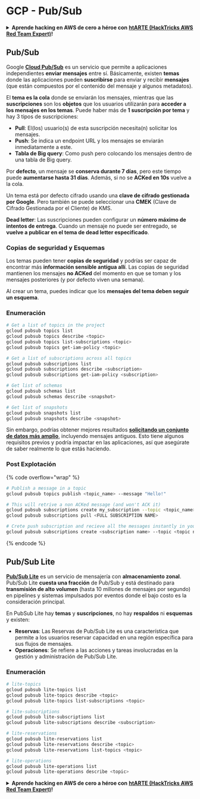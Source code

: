 # GCP - Pub/Sub

<details>

<summary><strong>Aprende hacking en AWS de cero a héroe con</strong> <a href="https://training.hacktricks.xyz/courses/arte"><strong>htARTE (HackTricks AWS Red Team Expert)</strong></a><strong>!</strong></summary>

Otras formas de apoyar a HackTricks:

* Si quieres ver a tu **empresa anunciada en HackTricks** o **descargar HackTricks en PDF**, consulta los [**PLANES DE SUSCRIPCIÓN**](https://github.com/sponsors/carlospolop)!
* Consigue el [**merchandising oficial de PEASS & HackTricks**](https://peass.creator-spring.com)
* Descubre [**La Familia PEASS**](https://opensea.io/collection/the-peass-family), nuestra colección de [**NFTs**](https://opensea.io/collection/the-peass-family) exclusivos
* **Únete al** 💬 [**grupo de Discord**](https://discord.gg/hRep4RUj7f) o al [**grupo de telegram**](https://t.me/peass) o **sígueme** en **Twitter** 🐦 [**@carlospolopm**](https://twitter.com/carlospolopm)**.**
* **Comparte tus trucos de hacking enviando PRs a los repositorios de GitHub** [**HackTricks**](https://github.com/carlospolop/hacktricks) y [**HackTricks Cloud**](https://github.com/carlospolop/hacktricks-cloud).

</details>

## Pub/Sub <a href="#reviewing-cloud-pubsub" id="reviewing-cloud-pubsub"></a>

Google [**Cloud Pub/Sub**](https://cloud.google.com/pubsub/) es un servicio que permite a aplicaciones independientes **enviar mensajes** entre sí. Básicamente, existen **temas** donde las aplicaciones pueden **suscribirse** para enviar y recibir **mensajes** (que están compuestos por el contenido del mensaje y algunos metadatos).

El **tema es la cola** donde se enviarán los mensajes, mientras que las **suscripciones** son los **objetos** que los usuarios utilizarán para **acceder a los mensajes en los temas**. Puede haber más de **1 suscripción por tema** y hay 3 tipos de suscripciones:

* **Pull**: El(los) usuario(s) de esta suscripción necesita(n) solicitar los mensajes.
* **Push**: Se indica un endpoint URL y los mensajes se enviarán inmediatamente a este.
* **Tabla de Big query**: Como push pero colocando los mensajes dentro de una tabla de Big query.

Por **defecto**, un mensaje se **conserva durante 7 días**, pero este tiempo puede **aumentarse hasta 31 días**. Además, si no se **ACKed en 10s** vuelve a la cola.

Un tema está por defecto cifrado usando una **clave de cifrado gestionada por Google**. Pero también se puede seleccionar una **CMEK** (Clave de Cifrado Gestionada por el Cliente) de KMS.

**Dead letter**: Las suscripciones pueden configurar un **número máximo de intentos de entrega**. Cuando un mensaje no puede ser entregado, se **vuelve a publicar en el tema de dead letter especificado**.

### Copias de seguridad y Esquemas

Los temas pueden tener **copias de seguridad** y podrías ser capaz de encontrar más **información sensible antigua allí**. Las copias de seguridad mantienen los mensajes **no ACKed** del momento en que se toman y los mensajes posteriores (y por defecto viven una semana).

Al crear un tema, puedes indicar que los **mensajes del tema deben seguir un esquema**.

### Enumeración
```bash
# Get a list of topics in the project
gcloud pubsub topics list
gcloud pubsub topics describe <topic>
gcloud pubsub topics list-subscriptions <topic>
gcloud pubsub topics get-iam-policy <topic>

# Get a list of subscriptions across all topics
gcloud pubsub subscriptions list
gcloud pubsub subscriptions describe <subscription>
gcloud pubsub subscriptions get-iam-policy <subscription>

# Get list of schemas
gcloud pubsub schemas list
gcloud pubsub schemas describe <snapshot>

# Get list of snapshots
gcloud pubsub snapshots list
gcloud pubsub snapshots describe <snapshot>
```
Sin embargo, podrías obtener mejores resultados [**solicitando un conjunto de datos más amplio**](https://cloud.google.com/pubsub/docs/replay-overview), incluyendo mensajes antiguos. Esto tiene algunos requisitos previos y podría impactar en las aplicaciones, así que asegúrate de saber realmente lo que estás haciendo.

### Post Explotación

{% code overflow="wrap" %}
```bash
# Publish a message in a topic
gcloud pubsub topics publish <topic_name> --message "Hello!"

# This will retrive a non ACKed message (and won't ACK it)
gcloud pubsub subscriptions create my_subscription --topic <topic_name>
gcloud pubsub subscriptions pull <FULL SUBSCRIPTION NAME>

# Crete push subscription and recieve all the messages instantly in your web server
gcloud pubsub subscriptions create <subscription name> --topic <topic name> --push-endpoint <URL to push to>
```
{% endcode %}

## Pub/Sub Lite

[**Pub/Sub Lite**](https://cloud.google.com/pubsub/docs/choosing-pubsub-or-lite) es un servicio de mensajería con **almacenamiento zonal**. Pub/Sub Lite **cuesta una fracción** de Pub/Sub y está destinado para **transmisión de alto volumen** (hasta 10 millones de mensajes por segundo) en pipelines y sistemas impulsados por eventos donde el bajo costo es la consideración principal.

En PubSub Lite hay **temas** y **suscripciones**, no hay **respaldos** ni **esquemas** y existen:

* **Reservas**: Las Reservas de Pub/Sub Lite es una característica que permite a los usuarios reservar capacidad en una región específica para sus flujos de mensajes.
* **Operaciones**: Se refiere a las acciones y tareas involucradas en la gestión y administración de Pub/Sub Lite.

### Enumeración
```bash
# lite-topics
gcloud pubsub lite-topics list
gcloud pubsub lite-topics describe <topic>
gcloud pubsub lite-topics list-subscriptions <topic>

# lite-subscriptions
gcloud pubsub lite-subscriptions list
gcloud pubsub lite-subscriptions describe <subscription>

# lite-reservations
gcloud pubsub lite-reservations list
gcloud pubsub lite-reservations describe <topic>
gcloud pubsub lite-reservations list-topics <topic>

# lite-operations
gcloud pubsub lite-operations list
gcloud pubsub lite-operations describe <topic>
```
<details>

<summary><strong>Aprende hacking en AWS de cero a héroe con</strong> <a href="https://training.hacktricks.xyz/courses/arte"><strong>htARTE (HackTricks AWS Red Team Expert)</strong></a><strong>!</strong></summary>

Otras formas de apoyar a HackTricks:

* Si quieres ver a tu **empresa anunciada en HackTricks** o **descargar HackTricks en PDF** revisa los [**PLANES DE SUSCRIPCIÓN**](https://github.com/sponsors/carlospolop)!
* Consigue el [**merchandising oficial de PEASS & HackTricks**](https://peass.creator-spring.com)
* Descubre [**La Familia PEASS**](https://opensea.io/collection/the-peass-family), nuestra colección de [**NFTs**](https://opensea.io/collection/the-peass-family) exclusivos
* **Únete al** 💬 [**grupo de Discord**](https://discord.gg/hRep4RUj7f) o al [**grupo de telegram**](https://t.me/peass) o **sigue**me en **Twitter** 🐦 [**@carlospolopm**](https://twitter.com/carlospolopm)**.**
* **Comparte tus trucos de hacking enviando PRs a los repositorios de github** [**HackTricks**](https://github.com/carlospolop/hacktricks) y [**HackTricks Cloud**](https://github.com/carlospolop/hacktricks-cloud).

</details>
